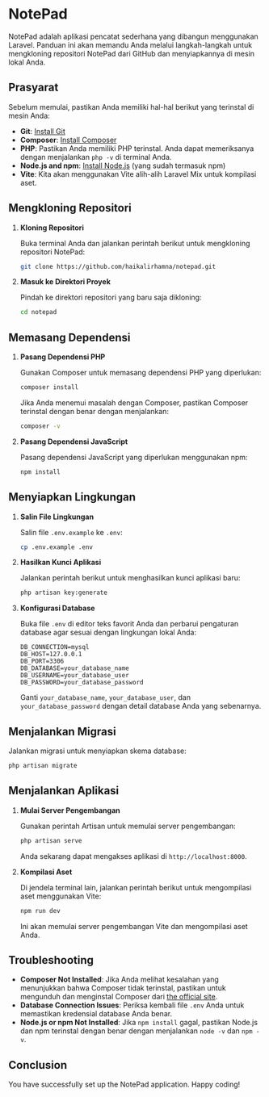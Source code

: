 # NotePad

NotePad adalah aplikasi pencatat sederhana yang dibangun menggunakan Laravel. Panduan ini akan memandu Anda melalui langkah-langkah untuk mengkloning repositori NotePad dari GitHub dan menyiapkannya di mesin lokal Anda.

## Prasyarat

Sebelum memulai, pastikan Anda memiliki hal-hal berikut yang terinstal di mesin Anda:

- **Git**: [Install Git](https://git-scm.com/book/en/v2/Getting-Started-Installing-Git)
- **Composer**: [Install Composer](https://getcomposer.org/download/)
- **PHP**: Pastikan Anda memiliki PHP terinstal. Anda dapat memeriksanya dengan menjalankan `php -v` di terminal Anda.
- **Node.js and npm**: [Install Node.js](https://nodejs.org/) (yang sudah termasuk npm)
- **Vite**: Kita akan menggunakan Vite alih-alih Laravel Mix untuk kompilasi aset.
  
## Mengkloning Repositori

1. **Kloning Repositori**

   Buka terminal Anda dan jalankan perintah berikut untuk mengkloning repositori NotePad:

   ```bash
   git clone https://github.com/haikalirhamna/notepad.git
   ```

2. **Masuk ke Direktori Proyek**

   Pindah ke direktori repositori yang baru saja dikloning:

   ```bash
   cd notepad
   ```

## Memasang Dependensi

1. **Pasang Dependensi PHP**

   Gunakan Composer untuk memasang dependensi PHP yang diperlukan:

   ```bash
   composer install
   ```

   Jika Anda menemui masalah dengan Composer, pastikan Composer terinstal dengan benar dengan menjalankan:
   
   ```bash
   composer -v
   ```

2. **Pasang Dependensi JavaScript**

   Pasang dependensi JavaScript yang diperlukan menggunakan npm:

   ```bash
   npm install
   ```

## Menyiapkan Lingkungan

1. **Salin File Lingkungan**

   Salin file `.env.example` ke `.env`:

   ```bash
   cp .env.example .env
   ```

2. **Hasilkan Kunci Aplikasi**

   Jalankan perintah berikut untuk menghasilkan kunci aplikasi baru:
   
   ```bash
   php artisan key:generate
   ```

4. **Konfigurasi Database**

   Buka file `.env` di editor teks favorit Anda dan perbarui pengaturan database agar sesuai dengan lingkungan lokal Anda:

   ```env
   DB_CONNECTION=mysql
   DB_HOST=127.0.0.1
   DB_PORT=3306
   DB_DATABASE=your_database_name
   DB_USERNAME=your_database_user
   DB_PASSWORD=your_database_password
   ```

   Ganti `your_database_name`, `your_database_user`, dan `your_database_password`  dengan detail database Anda yang sebenarnya.
   
## Menjalankan Migrasi

Jalankan migrasi untuk menyiapkan skema database:

```bash
php artisan migrate
```

## Menjalankan Aplikasi

1. **Mulai Server Pengembangan**

   Gunakan perintah Artisan untuk memulai server pengembangan:

   ```bash
   php artisan serve
   ```

   Anda sekarang dapat mengakses aplikasi di `http://localhost:8000`.

2. **Kompilasi Aset**

   Di jendela terminal lain, jalankan perintah berikut untuk mengompilasi aset menggunakan Vite:
   
   ```bash
   npm run dev
   ```

   Ini akan memulai server pengembangan Vite dan mengompilasi aset Anda.

## Troubleshooting

- **Composer Not Installed**: Jika Anda melihat kesalahan yang menunjukkan bahwa Composer tidak terinstal, pastikan untuk mengunduh dan menginstal Composer dari [the official site](https://getcomposer.org/download/).
- **Database Connection Issues**: Periksa kembali file `.env` Anda untuk memastikan kredensial database Anda benar.
- **Node.js or npm Not Installed**: Jika `npm install` gagal, pastikan Node.js dan npm terinstal dengan benar dengan menjalankan `node -v` dan `npm -v`.

## Conclusion

You have successfully set up the NotePad application. Happy coding!